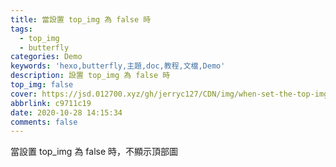```yaml
---
title: 當設置 top_img 為 false 時
tags:
  - top_img
  - butterfly
categories: Demo
keywords: 'hexo,butterfly,主題,doc,教程,文檔,Demo'
description: 設置 top_img 為 false 時
top_img: false
cover: https://jsd.012700.xyz/gh/jerryc127/CDN/img/when-set-the-top-img-to-false.png
abbrlink: c9711c19
date: 2020-10-28 14:15:34
comments: false
---
```


當設置 top_img 為 false 時，不顯示頂部圖